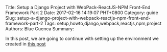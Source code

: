 Title: Setup a Django Project with WebPack-ReactJS-NPM Front-End Framework Part 2
Date: 2017-02-16 14:19:07 PHT+0800
Category: guide
Slug: setup-a-django-project-with-webpack-reactjs-npm-front-end-framework-part-2
Tags: setup,howto,django,webpack,reactjs,npm,project
Authors: Blue Cuenca
Summary: 


<!-- start here -->

In this post, we are going to continue with setting up the environment we created in [this post]({filename}setup-a-django-project-with-webpack-reactjs-npm-front-end-framework.md)








